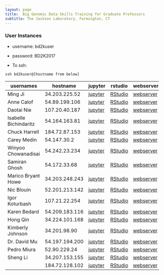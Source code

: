 ```yaml
---
layout: page
title:  Big Genomic Data Skills Training for Graduate Professors
subtitle: The Jackson Laboratory, Farmington, CT
---
```


### User Instances

- username: bd2kuser
- password: BD2K2017

- To ssh: 
```
ssh bd2kuser@[hostname from below]
```

| usernames             | hostname       | jupyter                               | rstudio                               | webserver                          | terminal                                |
|-----------------------|----------------|---------------------------------------|---------------------------------------|------------------------------------|-----------------------------------------|
| Ming Ji               | 34.203.225.52  | [jupyter](http://34.203.225.52:8888)  | [RStudio](http://34.203.225.52:8787)  | [webserver](http://34.203.225.52)  | [terminal](http://34.203.225.52:57575)  |
| Anne Calof            | 54.89.199.106  | [jupyter](http://54.89.199.106:8888)  | [RStudio](http://54.89.199.106:8787)  | [webserver](http://54.89.199.106)  | [terminal](http://54.89.199.106:57575)  |
| Daotai Nie            | 107.20.40.187  | [jupyter](http://107.20.40.187:8888)  | [RStudio](http://107.20.40.187:8787)  | [webserver](http://107.20.40.187)  | [terminal](http://107.20.40.187:57575)  |
| Isabelle Bichindaritz | 54.164.163.81  | [jupyter](http://54.164.163.81:8888)  | [RStudio](http://54.164.163.81:8787)  | [webserver](http://54.164.163.81)  | [terminal](http://54.164.163.81:57575)  |
| Chuck Harrell         | 184.72.87.153  | [jupyter](http://184.72.87.153:8888)  | [RStudio](http://184.72.87.153:8787)  | [webserver](http://184.72.87.153)  | [terminal](http://184.72.87.153:57575)  |
| Carey Medin           | 54.147.30.2    | [jupyter](http://54.147.30.2:8888)    | [RStudio](http://54.147.30.2:8787)    | [webserver](http://54.147.30.2)    | [terminal](http://54.147.30.2:57575)    |
| Winyoo Chowanadisai   | 54.242.23.234  | [jupyter](http://54.242.23.234:8888)  | [RStudio](http://54.242.23.234:8787)  | [webserver](http://54.242.23.234)  | [terminal](http://54.242.23.234:57575)  |
| Samiran Ghosh         | 54.172.33.68   | [jupyter](http://54.172.33.68:8888)   | [RStudio](http://54.172.33.68:8787)   | [webserver](http://54.172.33.68)   | [terminal](http://54.172.33.68:57575)   |
| Marico Bryant Howe    | 34.203.248.243 | [jupyter](http://34.203.248.243:8888) | [RStudio](http://34.203.248.243:8787) | [webserver](http://34.203.248.243) | [terminal](http://34.203.248.243:57575) |
| Nic Blouin            | 52.201.213.142 | [jupyter](http://52.201.213.142:8888) | [RStudio](http://52.201.213.142:8787) | [webserver](http://52.201.213.142) | [terminal](http://52.201.213.142:57575) |
| Igor Koturbash        | 107.21.22.254  | [jupyter](http://107.21.22.254:8888)  | [RStudio](http://107.21.22.254:8787)  | [webserver](http://107.21.22.254)  | [terminal](http://107.21.22.254:57575)  |
| Karen Bedard          | 54.209.183.116 | [jupyter](http://54.209.183.116:8888) | [RStudio](http://54.209.183.116:8787) | [webserver](http://54.209.183.116) | [terminal](http://54.209.183.116:57575) |
| Hong Qin              | 34.224.101.168 | [jupyter](http://34.224.101.168:8888) | [RStudio](http://34.224.101.168:8787) | [webserver](http://34.224.101.168) | [terminal](http://34.224.101.168:57575) |
| Kimberly Johnson      | 34.201.98.90   | [jupyter](http://34.201.98.90:8888)   | [RStudio](http://34.201.98.90:8787)   | [webserver](http://34.201.98.90)   | [terminal](http://34.201.98.90:57575)   |
| Dr. David Mu          | 54.197.194.200 | [jupyter](http://54.197.194.200:8888) | [RStudio](http://54.197.194.200:8787) | [webserver](http://54.197.194.200) | [terminal](http://54.197.194.200:57575) |
| Pedro Miura           | 52.90.229.24   | [jupyter](http://52.90.229.24:8888)   | [RStudio](http://52.90.229.24:8787)   | [webserver](http://52.90.229.24)   | [terminal](http://52.90.229.24:57575)   |
| Sheng Li              | 34.207.153.155 | [jupyter](http://34.207.153.155:8888) | [RStudio](http://34.207.153.155:8787) | [webserver](http://34.207.153.155) | [terminal](http://34.207.153.155:57575) |
|                       | 184.72.128.102 | [jupyter](http://184.72.128.102:8888) | [RStudio](http://184.72.128.102:8787) | [webserver](http://184.72.128.102) | [terminal](http://184.72.128.102:57575) |
